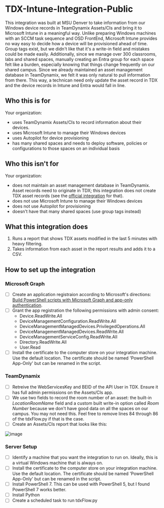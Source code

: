 # TDX-Intune-Integration-Public
This integration was built at MSU Denver to take information from our Windows device records in TeamDynamix Assets/CIs and bring it to Microsoft Intune in a meaningful way. Unlike preparing Windows machines with an SCCM task sequence and OSD FrontEnd, Microsoft Intune provides no way easy to decide how a device will be provisioned ahead of time. Group tags exist, but we didn't like that it's a write-in field and mistakes could be made easily. Additionally, since we manage over 300 classrooms, labs and shared spaces, manually creating an Entra group for each space felt like a burden, especially knowing that things change frequently on our shared campus. Since we already maintained an asset management database in TeamDynamix, we felt it was only natural to pull information from there. This way, a technican need only update the asset record in TDX and the device records in Intune and Entra would fall in line.
## Who this is for
Your organization:
- uses TeamDynamix Assets/CIs to record information about their devices.
- uses Microsoft Intune to manage their Windows devices
- uses Autopilot for device provisioning
- has many shared spaces and needs to deploy software, policies or configurations to those spaces on an individual basis
## Who this isn't for
Your organization:
- does not maintain an asset management database in TeamDynamix. Asset records need to originate in TDX; this integration does not create TDX asset records (see the [official integration](https://solutions.teamdynamix.com/TDClient/1965/Portal/KB/ArticleDet?ID=161834) for that).
- does not use Microsoft Intune to manage their Windows devices
- does not use Autopilot for provisioning
- doesn't have that many shared spaces (use group tags instead)
## What this integration does
1. Runs a report that shows TDX assets modified in the last 5 minutes with heavy filtering.
2. Takes information from each asset in the report results and adds it to a CSV.
## How to set up the integration
### Microsoft Graph
- [ ] Create an application registraion according to Microsoft's directions: [Build PowerShell scripts with Microsoft Graph and app-only authentication](https://learn.microsoft.com/en-us/graph/tutorials/powershell-app-only?tabs=windows).
- [ ] Grant the app registration the following permissions with admin consent:
  - Device.ReadWrite.All
  - DeviceManagementConfiguration.ReadWrite.All
  - DeviceManagementManagedDevices.PrivilegedOperations.All
  - DeviceManagementManagedDevices.ReadWrite.All
  - DeviceManagementServiceConfig.ReadWrite.All
  - Directory.ReadWrite.All
  - User.Read
- [ ] Install the certificate to the computer store on your integration machine. Use the default location. The certificate should be named 'PowerShell App-Only' but can be renamed in the script.
### TeamDynamix
- [ ] Retreive the WebServicesKey and BEID of the API User in TDX. Ensure it has full admin permissions on the Assets/CIs app.
- [ ] We use two fields to record the room number of an asset: the built-in *LocationRoomName* field and a custom built write-in option called *Room Number* because we don't have good data on all the spaces on our campus. You may not need this. Feel free to remove lines 84 through 86 of the tdxFlow.py if that is the case.
- [ ] Create an Assets/CIs report that looks like this:

![image](https://github.com/user-attachments/assets/71b4ebcf-4efc-4018-a615-85e7ba6ff656)

### Server Setup
- [ ] Identify a machine that you want the integration to run on. Ideally, this is a virtual Windows machine that is always on.
- [ ] Install the certificate to the computer store on your integration machine. Use the default location. The certificate should be named 'PowerShell App-Only' but can be renamed in the script.
- [ ] Install PowerShell 7. This can be used with PowerShell 5, but I found PowerShell 7 works better.
- [ ] Install Python
- [ ] Create a scheduled task to run tdxFlow.py 
